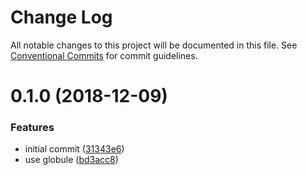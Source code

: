 # Change Log

All notable changes to this project will be documented in this file.
See [Conventional Commits](https://conventionalcommits.org) for commit guidelines.

# 0.1.0 (2018-12-09)


### Features

* initial commit ([31343e6](https://github-dapp-stack/Dapp-Stack/Dapp-Stack/commit/31343e6))
* use globule ([bd3acc8](https://github-dapp-stack/Dapp-Stack/Dapp-Stack/commit/bd3acc8))

